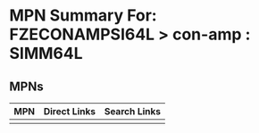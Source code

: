 



# MPN Summary For: FZECONAMPSI64L > con-amp : SIMM64L

## MPNs
  

|MPN|Direct Links|Search Links|
| :--- | :--- | :--- |
||||

